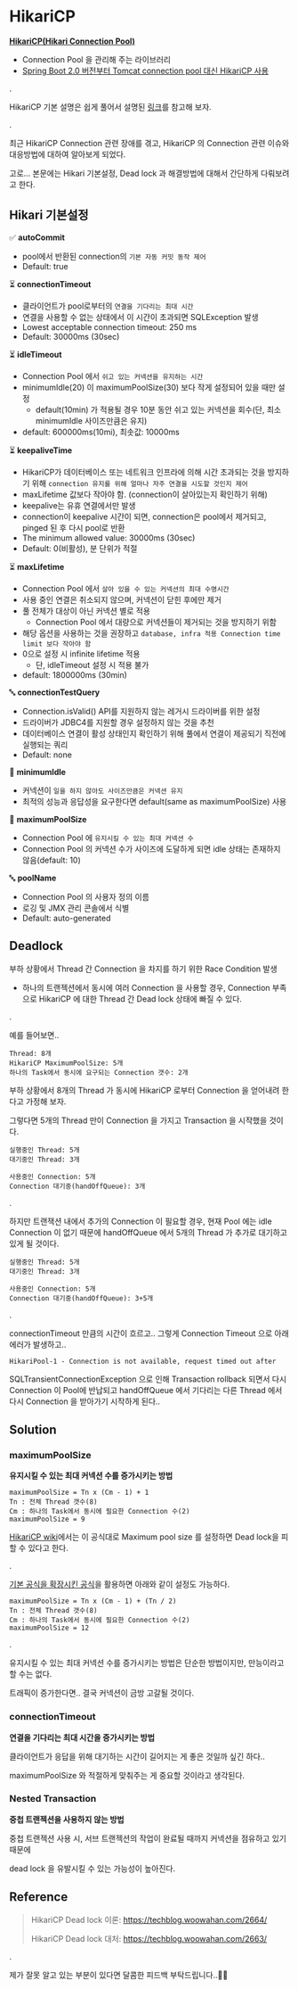 # HikariCP

**[HikariCP(Hikari Connection Pool)](https://github.com/brettwooldridge/HikariCP)**

- Connection Pool 을 관리해 주는 라이브러리
- [Spring Boot 2.0 버전부터 Tomcat connection pool 대신 HikariCP 사용](https://github.com/spring-projects/spring-boot/wiki/Spring-Boot-2.0-Migration-Guide#configuring-a-datasource)

.

HikariCP 기본 설명은 쉽게 풀어서 설명된 [링크](https://adjh54.tistory.com/73)를 참고해 보자.

.


최근 HikariCP Connection 관련 장애를 겪고, HikariCP 의 Connection 관련 이슈와 대응방법에 대하여 알아보게 되었다.

고로... 본문에는 Hikari 기본설정, Dead lock 과 해결방법에 대해서 간단하게 다뤄보려고 한다.

## Hikari 기본설정

✅ **autoCommit**

- pool에서 반환된 connection의 `기본 자동 커밋 동작 제어`
- Default: true
 
⏳ **connectionTimeout**

- 클라이언트가 pool로부터의 `연결을 기다리는 최대 시간`
- 연결을 사용할 수 없는 상태에서 이 시간이 초과되면 SQLException 발생
- Lowest acceptable connection timeout: 250 ms
- Default: 30000ms (30sec)
 
⏳ **idleTimeout**

- Connection Pool 에서 `쉬고 있는 커넥션을 유지하는 시간`
- minimumIdle(20) 이 maximumPoolSize(30) 보다 작게 설정되어 있을 때만 설정
  - default(10min) 가 적용될 경우 10분 동안 쉬고 있는 커넥션을 회수(단, 최소 minimumIdle 사이즈만큼은 유지)
- default: 600000ms(10mi), 최솟값: 10000ms
 
⏳ **keepaliveTime**
 
- HikariCP가 데이터베이스 또는 네트워크 인프라에 의해 시간 초과되는 것을 방지하기 위해 `connection 유지를 위해 얼마나 자주 연결을 시도할 것인지 제어`
- maxLifetime 값보다 작아야 함. (connection이 살아있는지 확인하기 위해)
- keepalive는 유휴 연결에서만 발생
- connection이 keepalive 시간이 되면, connection은 pool에서 제거되고, pinged 된 후 다시 pool로 반환
- The minimum allowed value: 30000ms (30sec)
- Default: 0(비활성), 분 단위가 적절

⏳ **maxLifetime**

- Connection Pool 에서 `살아 있을 수 있는 커넥션의 최대 수명시간`
- 사용 중인 연결은 취소되지 않으며, 커넥션이 닫힌 후에만 제거
- 풀 전체가 대상이 아닌 커넥션 별로 적용
  - Connection Pool 에서 대량으로 커넥션들이 제거되는 것을 방지하기 위함
- 해당 옵션을 사용하는 것을 권장하고 `database, infra 적용 Connection time limit 보다 작아야 함`
- 0으로 설정 시 infinite lifetime 적용
  - 단, idleTimeout 설정 시 적용 불가
- default: 1800000ms (30min)
 
🔤 **connectionTestQuery**

- Connection.isValid() API를 지원하지 않는 레거시 드라이버를 위한 설정
- 드라이버가 JDBC4를 지원할 경우 설정하지 않는 것을 추천
- 데이터베이스 연결이 활성 상태인지 확인하기 위해 풀에서 연결이 제공되기 직전에 실행되는 쿼리
- Default: none
 
🔢 **minimumIdle**

- 커넥션이 `일을 하지 않아도 사이즈만큼은 커넥션 유지`
- 최적의 성능과 응답성을 요구한다면 default(same as maximumPoolSize) 사용
 
🔢 **maximumPoolSize**

- Connection Pool 에 `유지시킬 수 있는 최대 커넥션 수`
- Connection Pool 의 커넥션 수가 사이즈에 도달하게 되면 idle 상태는 존재하지 않음(default: 10)
 
🔤 **poolName**

- Connection Pool 의 사용자 정의 이름
- 로깅 및 JMX 관리 콘솔에서 식별
- Default: auto-generated

## Deadlock

부하 상황에서 Thread 간 Connection 을 차지를 하기 위한 Race Condition 발생
- 하나의 트랜젝션에서 동시에 여러 Connection 을 사용할 경우, Connection 부족으로 HikariCP 에 대한 Thread 간 Dead lock 상태에 빠질 수 있다.

.

예를 들어보면..

```text
Thread: 8개
HikariCP MaximumPoolSize: 5개
하나의 Task에서 동시에 요구되는 Connection 갯수: 2개
```

부하 상황에서 8개의 Thread 가 동시에 HikariCP 로부터 Connection 을 얻어내려 한다고 가정해 보자.

그렇다면 5개의 Thread 만이 Connection 을 가지고 Transaction 을 시작했을 것이다.

```text
실행중인 Thread: 5개
대기중인 Thread: 3개

사용중인 Connection: 5개
Connection 대기중(handOffQueue): 3개
```

.

하지만 트랜잭션 내에서 추가의 Connection 이 필요할 경우, 현재 Pool 에는 idle Connection 이 없기 때문에 handOffQueue 에서 5개의 Thread 가 추가로 대기하고 있게 될 것이다.

```text
실행중인 Thread: 5개
대기중인 Thread: 3개

사용중인 Connection: 5개
Connection 대기중(handOffQueue): 3+5개
```

.

connectionTimeout 만큼의 시간이 흐르고.. 그렇게 Connection Timeout 으로 아래 에러가 발생하고..

`HikariPool-1 - Connection is not available, request timed out after`

SQLTransientConnectionException 으로 인해 Transaction rollback 되면서 다시 Connection 이 Pool에 반납되고 handOffQueue 에서 기다리는 다른 Thread 에서 다시 Connection 을 받아가기 시작하게 된다..

## Solution

### maximumPoolSize

**유지시킬 수 있는 최대 커넥션 수를 증가시키는 방법**

```text
maximumPoolSize = Tn x (Cm - 1) + 1
Tn : 전체 Thread 갯수(8)
Cm : 하나의 Task에서 동시에 필요한 Connection 수(2)
maximumPoolSize = 9
```

[HikariCP wiki](https://github.com/brettwooldridge/HikariCP/wiki/About-Pool-Sizing)에서는 이 공식대로 Maximum pool size 를 설정하면 Dead lock을 피할 수 있다고 한다.

.

[기본 공식을 확장시킨 공식](https://techblog.woowahan.com/2663/)을 활용하면 아래와 같이 설정도 가능하다.

```text
maximumPoolSize = Tn x (Cm - 1) + (Tn / 2)
Tn : 전체 Thread 갯수(8)
Cm : 하나의 Task에서 동시에 필요한 Connection 수(2)
maximumPoolSize = 12
```

.

유지시킬 수 있는 최대 커넥션 수를 증가시키는 방법은 단순한 방법이지만, 만능이라고 할 수는 없다.

트래픽이 증가한다면.. 결국 커넥션이 금방 고갈될 것이다.

### connectionTimeout

**연결을 기다리는 최대 시간을 증가시키는 방법**

클라이언트가 응답을 위해 대기하는 시간이 길어지는 게 좋은 것일까 싶긴 하다..

maximumPoolSize 와 적절하게 맞춰주는 게 중요할 것이라고 생각된다.

### Nested Transaction

**중첩 트랜젝션을 사용하지 않는 방법**

중첩 트랜젝션 사용 시, 서브 트랜젝션의 작업이 완료될 때까지 커넥션을 점유하고 있기 때문에

dead lock 을 유발시킬 수 있는 가능성이 높아진다.

## Reference

> HikariCP Dead lock 이론: https://techblog.woowahan.com/2664/
>
> HikariCP Dead lock 대처: https://techblog.woowahan.com/2663/

.

제가 잘못 알고 있는 부분이 있다면 달콤한 피드백 부탁드립니다..🙏🏻